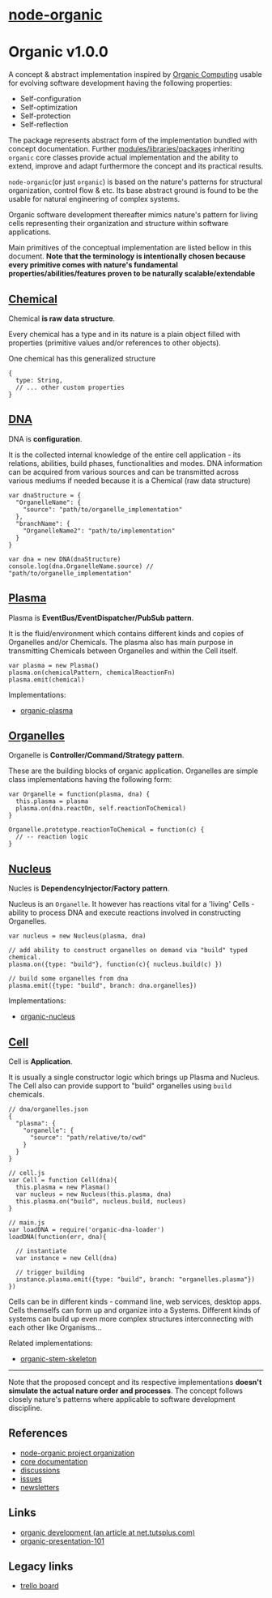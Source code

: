 # [node-organic](http://node-organic.com)

# Organic v1.0.0

A concept & abstract implementation inspired by [Organic Computing](en.wikipedia.org/wiki/Organic_computing) usable for evolving software development having the following properties:

* Self-configuration
* Self-optimization
* Self-protection
* Self-reflection

The package represents abstract form of the implementation bundled with concept documentation.
Further [modules/libraries/packages](https://github.com/node-organic) inheriting `organic` core classes provide actual implementation and the ability to extend, improve and adapt furthermore the concept and its practical results.

`node-organic`(or just `organic`) is based on the nature's patterns for structural organization, control flow & etc. Its base abstract ground is found to be the usable for natural engineering of complex systems.

Organic software development thereafter mimics nature's pattern for living cells representing their organization and structure within software applications.

Main primitives of the conceptual implementation are listed bellow in this document. **Note that the terminology is intentionally chosen because every primitive comes with nature's fundamental properties/abilities/features proven to be naturally scalable/extendable**

## [Chemical](./docs/Chemical.md)

Chemical **is raw data structure**.

Every chemical has a type and in its nature is a plain object filled with properties (primitive values and/or references to other objects).

One chemical has this generalized structure

    {
      type: String,
      // ... other custom properties
    }

## [DNA](./docs/DNA.md)

DNA is **configuration**.

It is the collected internal knowledge of the entire cell application - its relations, abilities, build phases, functionalities and modes. DNA information can be acquired from various sources and can be transmitted across various mediums if needed because it is a Chemical (raw data structure)

    var dnaStructure = {
      "OrganelleName": {
        "source": "path/to/organelle_implementation"
      },
      "branchName": {
        "OrganelleName2": "path/to/implementation"
      }
    }

    var dna = new DNA(dnaStructure)
    console.log(dna.OrganelleName.source) // "path/to/organelle_implementation"

## [Plasma](./docs/Plasma.md)

Plasma is **EventBus/EventDispatcher/PubSub pattern**.

It is the fluid/environment which contains different kinds and copies of Organelles and/or Chemicals. The plasma also has main purpose in transmitting Chemicals between Organelles and within the Cell itself.

    var plasma = new Plasma()
    plasma.on(chemicalPattern, chemicalReactionFn)
    plasma.emit(chemical)

Implementations:

* [organic-plasma](https://github.com/outbounder/organic-plasma)

## [Organelles](./docs/Organel.md)

Organelle is **Controller/Command/Strategy pattern**.

These are the building blocks of organic application. Organelles are simple class implementations having the following form:

    var Organelle = function(plasma, dna) {
      this.plasma = plasma
      plasma.on(dna.reactOn, self.reactionToChemical)
    }

    Organelle.prototype.reactionToChemical = function(c) {
      // -- reaction logic
    }

## [Nucleus](./docs/Nucleus.md)

Nucles is **DependencyInjector/Factory pattern**.

Nucleus is an `Organelle`. It however has reactions vital for a 'living' Cells - ability to process DNA and execute reactions involved in constructing Organelles.

    var nucleus = new Nucleus(plasma, dna)

    // add ability to construct organelles on demand via "build" typed chemical.
    plasma.on({type: "build"}, function(c){ nucleus.build(c) })

    // build some organelles from dna
    plasma.emit({type: "build", branch: dna.organelles})

Implementations:

* [organic-nucleus](https://github.com/outbounder/organic-nucleus)

## [Cell](./docs/Cell.md)

Cell is **Application**.

It is usually a single constructor logic which brings up Plasma and Nucleus. The Cell also can provide support to "build" organelles using `build` chemicals.

    // dna/organelles.json
    {
      "plasma": {
        "organelle": {
          "source": "path/relative/to/cwd"
        }
      }
    }

    // cell.js
    var Cell = function Cell(dna){
      this.plasma = new Plasma()
      var nucleus = new Nucleus(this.plasma, dna)
      this.plasma.on("build", nucleus.build, nucleus)
    }

    // main.js
    var loadDNA = require('organic-dna-loader')
    loadDNA(function(err, dna){

      // instantiate
      var instance = new Cell(dna)

      // trigger building
      instance.plasma.emit({type: "build", branch: "organelles.plasma"})
    })


Cells can be in different kinds - command line, web services, desktop apps.
Cells themselfs can form up and organize into a Systems.
Different kinds of systems can build up even more complex structures interconnecting with each other like Organisms...

Related implementations:

* [organic-stem-skeleton](https://github.com/outbounder/organic-stem-skeleton)

-----
Note that the proposed concept and its respective implementations **doesn't simulate the actual nature order and processes**.
The concept follows closely nature's patterns where applicable to software development discipline.


## References

* [node-organic project organization](https://github.com/node-organic/node-organic/discussions/38)
* [core documentation](https://github.com/node-organic/node-organic/tree/master/docs)
* [discussions](https://github.com/node-organic/node-organic/discussions)
* [issues](https://github.com/node-organic/node-organic/issues)
* [newsletters](https://github.com/node-organic/node-organic/discussions/categories/announcements)

## Links 

* [organic development (an article at net.tutsplus.com)](http://net.tutsplus.com/tutorials/javascript-ajax/organic-development/)
* [organic-presentation-101](http://outbounder.github.io/organic-presentation-101/#/)


## Legacy links

* [trello board](https://trello.com/board/node-organic/50659ffd3a3664af033e2024)
